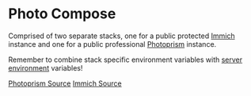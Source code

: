 # Photo Compose

Comprised of two separate stacks, one for a public protected [Immich](https://immich.app/) instance and one for a public professional [Photoprism](https://www.photoprism.app/) instance.

Remember to combine stack specific environment variables with [server environment](../.env) variables!

[Photoprism Source](https://www.photoprism.app/)
[Immich Source](https://immich.app/)
